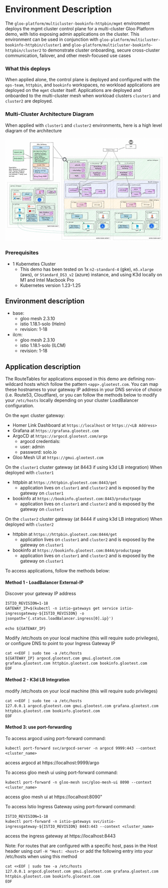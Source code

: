 # Environment Description
The `gloo-platform/multicluster-bookinfo-httpbin/mgmt` environment deploys the mgmt cluster control plane for a multi-cluster Gloo Platform demo, with Istio exposing admin applications on the cluster. This environment can be used in conjunction with `gloo-platform/multicluster-bookinfo-httpbin/cluster1` and `gloo-platform/multicluster-bookinfo-httpbin/cluster2` to demonstrate cluster onboarding, secure cross-cluster communication, failover, and other mesh-focused use cases

### What this deploys
When applied alone, the control plane is deployed and configured with the `ops-team`, `httpbin`, and `bookinfo` workspaces, no workload applications are deployed on the `mgmt` cluster itself. Applications are deployed and onboarded to the multi-cluster mesh when workload clusters `cluster1` and `cluster2` are deployed.

### Multi-Cluster Architecture Diagram
When applied with `cluster1` and `cluster2` environments, here is a high level diagram of the architecture

![High Level Architecture](../.images/gloo-platform-multicluster-bookinfo-httpbin-full-arch-1a.png)

### Prerequisites
- 1 Kubernetes Cluster
    - This demo has been tested on 1x `n2-standard-4` (gke), `m5.xlarge` (aws), or `Standard_DS3_v2` (azure) instance, and using K3d locally on M1 and Intel Macbook Pro
    - Kubernetes version 1.23-1.25

## Environment description
- base:
    - gloo mesh 2.3.10
    - istio 1.18.1-solo (Helm)
    - revision: 1-18
- ilcm:
    - gloo mesh 2.3.10
    - istio 1.18.1-solo (ILCM)
    - revision: 1-18

## Application description

The RouteTables for applications exposed in this demo are defining non-wildcard hosts which follow the pattern `<app>.glootest.com`. You can map these hostnames to your gateway IP address in your DNS service of choice (i.e. Route53, Cloudflare), or you can follow the methods below to modify your `/etc/hosts` locally depending on your cluster LoadBalancer configuration.

On the `mgmt` cluster gateway:
- Homer Link Dashboard at `https://localhost` or `https://<LB Address>`
- Grafana at `https://grafana.glootest.com`
- ArgoCD at `https://argocd.glootest.com/argo`
    - argocd credentials:
    - user: admin
    - password: solo.io
- Gloo Mesh UI at `https://gmui.glootest.com`

On the `cluster1` cluster gateway (at 8443 if using k3d LB integration) When deployed with `cluster1`
- httpbin at `https://httpbin.glootest.com:8443/get`
    - application lives on `cluster1` and `cluster2` and is exposed by the gateway on `cluster1`
- bookinfo at `https://bookinfo.glootest.com:8443/productpage`
    - application lives on `cluster1` and `cluster2` and is exposed by the gateway on `cluster1`

On the `cluster2` cluster gateway (at 8444 if using k3d LB integration) When deployed with `cluster2`
- httpbin at `https://httpbin.glootest.com:8444/get`
    - application lives on `cluster1` and `cluster2` and is exposed by the gateway on `cluster1`
- bookinfo at `https://bookinfo.glootest.com:8444/productpage`
    - application lives on `cluster1` and `cluster2` and is exposed by the gateway on `cluster1`

To access applications, follow the methods below:

#### Method 1 - LoadBalancer External-IP

Discover your gateway IP address
```
ISTIO_REVISION=1-18
GATEWAY_IP=$(kubectl -n istio-gateways get service istio-ingressgateway-${ISTIO_REVISION} -o jsonpath='{.status.loadBalancer.ingress[0].ip}')

echo ${GATEWAY_IP}
```

Modify /etc/hosts on your local machine (this will require sudo privileges), or configure DNS to point to your Ingress Gateway IP
```
cat <<EOF | sudo tee -a /etc/hosts
${GATEWAY_IP} argocd.glootest.com gmui.glootest.com grafana.glootest.com httpbin.glootest.com bookinfo.glootest.com
EOF
```

#### Method 2 - K3d LB Integration
modify /etc/hosts on your local machine (this will require sudo privileges)
```
cat <<EOF | sudo tee -a /etc/hosts
127.0.0.1 argocd.glootest.com gmui.glootest.com grafana.glootest.com httpbin.glootest.com bookinfo.glootest.com
EOF
```

#### Method 3: use port-forwarding

To access argocd using port-forward command:
```
kubectl port-forward svc/argocd-server -n argocd 9999:443 --context <cluster_name>
```
access argocd at https://localhost:9999/argo



To access gloo mesh ui using port-forward command:
```
kubectl port-forward -n gloo-mesh svc/gloo-mesh-ui 8090 --context <cluster_name>
```
access gloo mesh ui at https://localhost:8090"



To access Istio Ingress Gateway using port-forward command:
```
ISTIO_REVISION=1-18
kubectl port-forward -n istio-gateways svc/istio-ingressgateway-${ISTIO_REVISION} 8443:443 --context <cluster_name>
```
access the ingress gateway at https://localhost:8443


Note: For routes that are configured with a specific host, pass in the Host header using curl `-H "Host: <host>` or add the following entry into your /etc/hosts when using this method
```
cat <<EOF | sudo tee -a /etc/hosts
127.0.0.1 argocd.glootest.com gmui.glootest.com grafana.glootest.com httpbin.glootest.com bookinfo.glootest.com
EOF
```